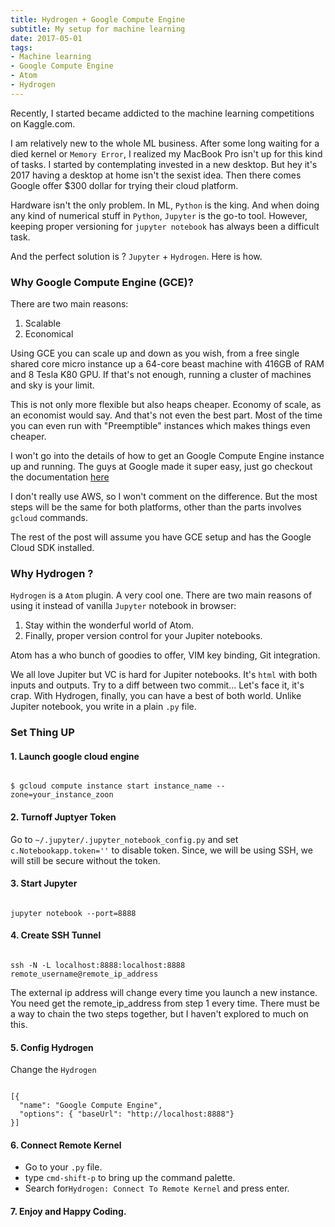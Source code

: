 ```yaml
---
title: Hydrogen + Google Compute Engine
subtitle: My setup for machine learning
date: 2017-05-01
tags:
- Machine learning
- Google Compute Engine
- Atom
- Hydrogen
---
```

Recently, I started became addicted to the machine learning competitions on Kaggle.com.

I am relatively new to the whole ML business. After some long waiting for a died kernel or `Memory Error`, I realized my MacBook Pro isn't up for this kind of tasks. I started by contemplating invested in a new desktop. But hey it's 2017 having a desktop at home isn't the sexist idea. Then there comes Google offer $300 dollar for trying their cloud platform.

Hardware isn't the only problem. In ML, `Python` is the king. And when doing any kind of numerical stuff in `Python`, `Jupyter` is the go-to tool. However, keeping proper versioning for `jupyter notebook` has always been a difficult task.

And the perfect solution is ? `Jupyter` + `Hydrogen`. Here is how.

<!--more-->

### Why Google Compute Engine (GCE)?

There are two main reasons:
1. Scalable
2. Economical

Using GCE you can scale up and down as you wish, from a free single shared core micro instance up a 64-core beast machine with 416GB of RAM and 8 Tesla K80 GPU. If that's not enough, running a cluster of machines and sky is your limit.

This is not only more flexible but also heaps cheaper. Economy of scale, as an economist would say. And that's not even the best part. Most of the time you can even run with "Preemptible" instances which makes things even cheaper.

I won't go into the details of how to get an Google Compute Engine instance up and running. The guys
at Google made it super easy, just go checkout the documentation [here](https://cloud.google.com/docs/)

I don't really use AWS, so I won't comment on the difference. But the most steps will be the same for both platforms, other than the parts involves `gcloud` commands.

The rest of the post will assume you have GCE setup and has the Google Cloud SDK installed.

### Why Hydrogen ?

`Hydrogen` is a `Atom` plugin. A very cool one. There are two main reasons of using it instead of vanilla `Jupyter` notebook in browser:
1. Stay within the wonderful world of Atom.
2. Finally, proper version control for your Jupiter notebooks.

Atom has a who bunch of goodies to offer, VIM key binding, Git integration.

We all love Jupiter but VC is hard for Jupiter notebooks. It's `html` with both inputs and outputs.
Try to a diff between two commit... Let's face it, it's crap. With Hydrogen, finally, you can have a
best of both world. Unlike Jupiter notebook, you write in a plain `.py` file.

### Set Thing UP

#### 1. Launch google cloud engine
<pre><code class="shell">
$ gcloud compute instance start instance_name --zone=your_instance_zoon
</code></pre>


#### 2. Turnoff Juptyer Token
Go to `~/.jupyter/.jupyter_notebook_config.py` and set `c.Notebookapp.token=''` to disable token. Since, we will be using SSH, we will still be secure without the token.


#### 3. Start Jupyter
<pre><code class="shell">
jupyter notebook --port=8888
</code></pre>


#### 4. Create SSH Tunnel
<pre><code class="shell">
ssh -N -L localhost:8888:localhost:8888 remote_username@remote_ip_address
</code></pre>
The external ip address will change every time you launch a new instance. You need get the remote_ip_address from step 1 every time. There must be a way to chain the two steps together, but I haven't explored to much on this.


#### 5. Config Hydrogen
Change the `Hydrogen`
<pre><code class="javascript">
[{
  "name": "Google Compute Engine",
  "options": { "baseUrl": "http://localhost:8888"}
}]
</code></pre>


#### 6. Connect Remote Kernel
* Go to your `.py` file.
* type `cmd-shift-p` to bring up the command palette.
* Search for`Hydrogen: Connect To Remote Kernel` and press enter.


#### 7.  Enjoy and Happy Coding.

